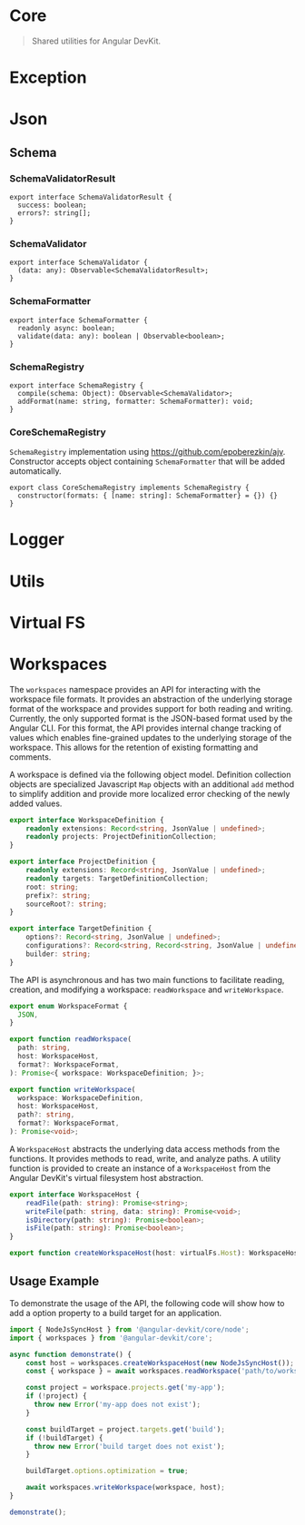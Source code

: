 # Core
> Shared utilities for Angular DevKit.

# Exception

# Json

## Schema

### SchemaValidatorResult
```
export interface SchemaValidatorResult {
  success: boolean;
  errors?: string[];
}
```

### SchemaValidator

```
export interface SchemaValidator {
  (data: any): Observable<SchemaValidatorResult>;
}
```

### SchemaFormatter

```
export interface SchemaFormatter {
  readonly async: boolean;
  validate(data: any): boolean | Observable<boolean>;
}
```

### SchemaRegistry

```
export interface SchemaRegistry {
  compile(schema: Object): Observable<SchemaValidator>;
  addFormat(name: string, formatter: SchemaFormatter): void;
}
```

### CoreSchemaRegistry

`SchemaRegistry` implementation using https://github.com/epoberezkin/ajv.
Constructor accepts object containing `SchemaFormatter` that will be added automatically.

```
export class CoreSchemaRegistry implements SchemaRegistry {
  constructor(formats: { [name: string]: SchemaFormatter} = {}) {}
}
```

# Logger

# Utils

# Virtual FS

# Workspaces

The `workspaces` namespace provides an API for interacting with the workspace file formats.
It provides an abstraction of the underlying storage format of the workspace and provides
support for both reading and writing.  Currently, the only supported format is the JSON-based
format used by the Angular CLI.  For this format, the API provides internal change tracking of values which
enables fine-grained updates to the underlying storage of the workspace.  This allows for the
retention of existing formatting and comments.

A workspace is defined via the following object model.  Definition collection objects are specialized
Javascript `Map` objects with an additional `add` method to simplify addition and provide more localized
error checking of the newly added values.

```ts
export interface WorkspaceDefinition {
    readonly extensions: Record<string, JsonValue | undefined>;
    readonly projects: ProjectDefinitionCollection;
}

export interface ProjectDefinition {
    readonly extensions: Record<string, JsonValue | undefined>;
    readonly targets: TargetDefinitionCollection;
    root: string;
    prefix?: string;
    sourceRoot?: string;
}

export interface TargetDefinition {
    options?: Record<string, JsonValue | undefined>;
    configurations?: Record<string, Record<string, JsonValue | undefined> | undefined>;
    builder: string;
}
```

The API is asynchronous and has two main functions to facilitate reading, creation, and modifying
a workspace: `readWorkspace` and `writeWorkspace`.

```ts
export enum WorkspaceFormat {
  JSON,
}
```

```ts
export function readWorkspace(
  path: string,
  host: WorkspaceHost,
  format?: WorkspaceFormat,
): Promise<{ workspace: WorkspaceDefinition; }>;
```

```ts
export function writeWorkspace(
  workspace: WorkspaceDefinition,
  host: WorkspaceHost,
  path?: string,
  format?: WorkspaceFormat,
): Promise<void>;
```

A `WorkspaceHost` abstracts the underlying data access methods from the functions.  It provides
methods to read, write, and analyze paths.  A utility function is provided to create
an instance of a `WorkspaceHost` from the Angular DevKit's virtual filesystem host abstraction.

```ts
export interface WorkspaceHost {
    readFile(path: string): Promise<string>;
    writeFile(path: string, data: string): Promise<void>;
    isDirectory(path: string): Promise<boolean>;
    isFile(path: string): Promise<boolean>;
}

export function createWorkspaceHost(host: virtualFs.Host): WorkspaceHost;
```

## Usage Example

To demonstrate the usage of the API, the following code will show how to add a option property
to a build target for an application.

```ts
import { NodeJsSyncHost } from '@angular-devkit/core/node';
import { workspaces } from '@angular-devkit/core';

async function demonstrate() {
    const host = workspaces.createWorkspaceHost(new NodeJsSyncHost());
    const { workspace } = await workspaces.readWorkspace('path/to/workspace/directory/', host);

    const project = workspace.projects.get('my-app');
    if (!project) {
      throw new Error('my-app does not exist');
    }

    const buildTarget = project.targets.get('build');
    if (!buildTarget) {
      throw new Error('build target does not exist');
    }

    buildTarget.options.optimization = true;

    await workspaces.writeWorkspace(workspace, host);
}

demonstrate();
```